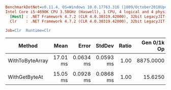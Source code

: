 ``` ini

BenchmarkDotNet=v0.11.4, OS=Windows 10.0.17763.316 (1809/October2018Update/Redstone5)
Intel Core i5-4690K CPU 3.50GHz (Haswell), 1 CPU, 4 logical and 4 physical cores
  [Host] : .NET Framework 4.7.2 (CLR 4.0.30319.42000), 32bit LegacyJIT-v4.7.3324.0
  Clr    : .NET Framework 4.7.2 (CLR 4.0.30319.42000), 32bit LegacyJIT-v4.7.3324.0

Job=Clr  Runtime=Clr  

```
|          Method |     Mean |     Error |    StdDev | Ratio | Gen 0/1k Op | Gen 1/1k Op | Gen 2/1k Op | Allocated Memory/Op |
|---------------- |---------:|----------:|----------:|------:|------------:|------------:|------------:|--------------------:|
| WithToByteArray | 17.01 ms | 0.0634 ms | 0.0593 ms |  1.00 |   8875.0000 |           - |           - |         28320.67 KB |
|                 |          |           |           |       |             |             |             |                     |
|   WithGetByteAt | 15.05 ms | 0.0928 ms | 0.0868 ms |  1.00 |     15.6250 |     15.6250 |     15.6250 |           976.72 KB |
